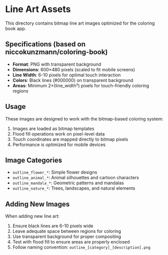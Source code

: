 # Line Art Assets

This directory contains bitmap line art images optimized for the coloring book app.

## Specifications (based on niccokunzmann/coloring-book)

- **Format**: PNG with transparent background
- **Dimensions**: 600×480 pixels (scaled to fit mobile screens)
- **Line Width**: 6-10 pixels for optimal touch interaction
- **Colors**: Black lines (#000000) on transparent background
- **Areas**: Minimum 2×(line_width²) pixels for touch-friendly coloring regions

## Usage

These images are designed to work with the bitmap-based coloring system:

1. Images are loaded as bitmap templates
2. Flood fill operations work on pixel-level data
3. Touch coordinates are mapped directly to bitmap pixels
4. Performance is optimized for mobile devices

## Image Categories

- `outline_flower_*`: Simple flower designs
- `outline_animal_*`: Animal silhouettes and cartoon characters
- `outline_mandala_*`: Geometric patterns and mandalas
- `outline_nature_*`: Trees, landscapes, and natural elements

## Adding New Images

When adding new line art:

1. Ensure black lines are 6-10 pixels wide
2. Leave adequate space between regions for coloring
3. Use transparent background for proper compositing
4. Test with flood fill to ensure areas are properly enclosed
5. Follow naming convention: `outline_[category]_[description].png`
